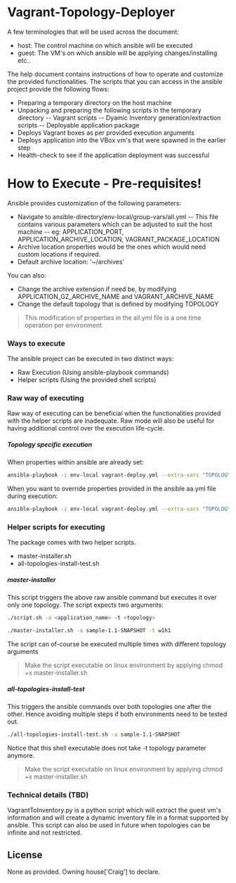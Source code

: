 # Vagrant-Topology-Deployer

A few terminologies that will be used across the document:
 - host: The control machine on which ansible will be executed
 - guest: The VM's on which ansible will be applying changes/installing etc..

The help document contains instructions of how to operate and customize the provided functionalities. The scripts that you can access in the ansible project provide the following flows:
  - Preparing a temporary directory on the host machine
  - Unpacking and preparing the following scripts in the temporary directory
  -- Vagrant scripts
  -- Dyamic Inventory generation/extraction scripts
  -- Deployable application package
  - Deploys Vagrant boxes as per provided execution arguments
  - Deploys application into the VBox vm's that were spawned in the earlier step
  - Health-check to see if the application deployment was successful

# How to Execute - Pre-requisites!

Ansible provides customization of the following parameters:
  - Navigate to ansible-directory/env-local/group-vars/all.yml
  -- This file contains various parameters which can be adjusted to suit the host machine
  -- eg: APPLICATION_PORT, APPLICATION_ARCHIVE_LOCATION, VAGRANT_PACKAGE_LOCATION
  - Archive location properties would be the ones which would need custom locations if required.
  - Default archive location: '~/archives'

You can also:
  - Change the archive extension if need be, by modifying APPLICATION_GZ_ARCHIVE_NAME and VAGRANT_ARCHIVE_NAME
  - Change the default topology that is defined by modifying TOPOLOGY

> This modification of properties in the all.yml
> file is a one time operation per environment

### Ways to execute
The ansible project can be executed in two distinct ways:
  - Raw Execution (Using ansible-playbook commands)
  - Helper scripts (Using the provided shell scripts)

### Raw way of executing
Raw way of executing can be beneficial when the functionalities provided with the helper scripts are inadequate. Raw mode will also be useful for having additional control over the execution life-cycle.

##### Topology specific execution
When properties within ansible are already set:
``` sh
ansible-playbook -i env-local vagrant-deploy.yml --extra-vars "TOPOLOGY=w1h1 APPLICATION_PACKAGE_NAME=sample-1.1-SNAPSHOT"
```
When you want to override properties provided in the ansible aa.yml file during execution:
``` sh
ansible-playbook -i env-local vagrant-deploy.yml --extra-vars "TOPOLOGY=w1h1 APPLICATION_ARCHIVE_LOCATION=~/my-archives VAGRANT_PACKAGE_LOCATION=/my-archives APPLICATION_PACKAGE_NAME=sample-1.1-SNAPSHOT" -v
```

### Helper scripts for executing

The package comes with two helper scripts.
  - master-installer.sh
  - all-topologies-install-test.sh

##### master-installer
This script triggers the above raw ansible command but executes it over only one topology.
The script expects two arguments:
``` sh
./script.sh -a <application_name> -t <topology>
```
``` sh
./master-installer.sh -a sample-1.1-SNAPSHOT -t w1h1
```
The script can of-course be executed multiple times with different topology arguments
> Make the script executable on linux environment by applying
> chmod +x master-installer.sh

##### all-topologies-install-test
This triggers the ansible commands over both topologies one after the other. Hence avoiding multiple steps if both environments need to be tested out.
``` sh
./all-topologies-install-test.sh -a sample-1.1-SNAPSHOT
```
Notice that this shell executable does not take -t topology parameter anymore.

> Make the script executable on linux environment by applying
> chmod +x master-installer.sh


### Technical details (TBD)
VagrantToInventory.py is a python script which will extract the guest vm's information and will create a dynamic inventory file in a format supported by ansible.
This script can also be used in future when topologies can be infinite and not restricted.

License
----
None as provided. Owning house['Craig'] to declare.
